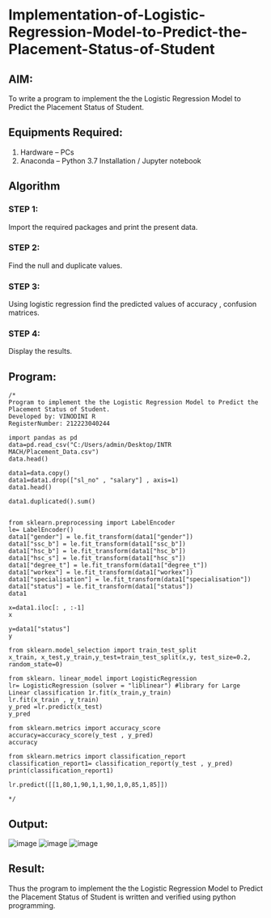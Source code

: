 # Implementation-of-Logistic-Regression-Model-to-Predict-the-Placement-Status-of-Student

## AIM:
To write a program to implement the the Logistic Regression Model to Predict the Placement Status of Student.

## Equipments Required:
1. Hardware – PCs
2. Anaconda – Python 3.7 Installation / Jupyter notebook

## Algorithm
### STEP 1:
Import the required packages and print the present data.
### STEP 2:
Find the null and duplicate values.
### STEP 3:
Using logistic regression find the predicted values of accuracy , confusion matrices.
### STEP 4:
Display the results.

## Program:
```
/*
Program to implement the the Logistic Regression Model to Predict the Placement Status of Student.
Developed by: VINODINI R
RegisterNumber: 212223040244

import pandas as pd 
data=pd.read_csv("C:/Users/admin/Desktop/INTR MACH/Placement_Data.csv")
data.head()

data1=data.copy() 
data1=data1.drop(["sl_no" , "salary"] , axis=1)
data1.head()

data1.duplicated().sum()  


from sklearn.preprocessing import LabelEncoder
le= LabelEncoder()
data1["gender"] = le.fit_transform(data1["gender"])
data1["ssc_b"] = le.fit_transform(data1["ssc_b"])
data1["hsc_b"] = le.fit_transform(data1["hsc_b"])
data1["hsc_s"] = le.fit_transform(data1["hsc_s"])
data1["degree_t"] = le.fit_transform(data1["degree_t"])
data1["workex"] = le.fit_transform(data1["workex"])
data1["specialisation"] = le.fit_transform(data1["specialisation"])
data1["status"] = le.fit_transform(data1["status"])
data1

x=data1.iloc[: , :-1]
x

y=data1["status"]
y

from sklearn.model_selection import train_test_split
x_train, x_test,y_train,y_test=train_test_split(x,y, test_size=0.2, random_state=0)

from sklearn. linear_model import LogisticRegression 
lr= LogisticRegression (solver = "liblinear") #library for Large Linear classification 1r.fit(x_train,y_train)
lr.fit(x_train , y_train)
y_pred =lr.predict(x_test)
y_pred

from sklearn.metrics import accuracy_score
accuracy=accuracy_score(y_test , y_pred)
accuracy

from sklearn.metrics import classification_report
classification_report1= classification_report(y_test , y_pred)
print(classification_report1)

lr.predict([[1,80,1,90,1,1,90,1,0,85,1,85]])
  
*/
```

## Output:
![image](https://github.com/user-attachments/assets/7cd046f5-087d-4858-8136-16a533966e31)
![image](https://github.com/user-attachments/assets/b97d94da-9f86-4396-9a8f-4b4d30b384c1)
![image](https://github.com/user-attachments/assets/2df002e0-efd9-4c4a-b238-d84eabf770da)


## Result:
Thus the program to implement the the Logistic Regression Model to Predict the Placement Status of Student is written and verified using python programming.
